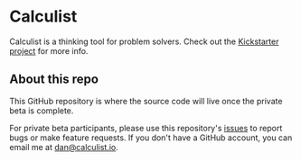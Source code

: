 # Calculist

Calculist is a thinking tool for problem solvers. Check out the [Kickstarter project](https://www.kickstarter.com/projects/524190637/calculist/description) for more info.

## About this repo

This GitHub repository is where the source code will live once the private beta is complete. 

For private beta participants, please use this repository's [issues](https://github.com/calculist/calculist/issues) to report bugs or make feature requests. If you don't have a GitHub account, you can email me at [dan@calculist.io](mailto:dan@calculist.io).
